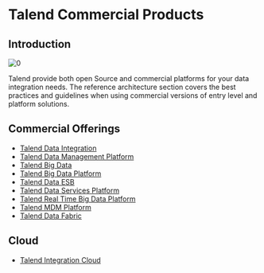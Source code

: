# Talend Commercial Products

## Introduction

![[0]][0]

Talend provide both open Source and commercial platforms for your data integration needs. The reference architecture section covers the best practices and guidelines when using commercial versions of entry level and platform solutions. 

## Commercial Offerings

- [Talend Data Integration][talend-data-integration]
- [Talend Data Management Platform][talend-data-management-platform]
- [Talend Big Data][talend-big-data]
- [Talend Big Data Platform][talend-big-data-platform]
- [Talend Data ESB][talend-esb]
- [Talend Data Services Platform][talend-data-services-platform]
- [Talend Real Time Big Data Platform][talend-real-time-big-data-platform]
- [Talend MDM Platform][talend-mdm-platform]
- [Talend Data Fabric][talend-data-fabric]
 
 ## Cloud
 
 - [Talend Integration Cloud][talend-cloud]
 
<!-- links -->
[talend-big-data-platform]: ./commercial/platform/talend-big-data-platform/index.md
[talend-big-data]: ./commercial/entry/talend-big-data/index.md
[talend-data-fabric]: ./commercial/platform/talend-data-fabric/index.md
[talend-data-integration]: ./commercial/entry/talend-data-integration/index.md
[talend-data-management-platform]: ./commercial/platform/talend-data-management-platform/index.md 
[talend-data-services-platform]: ./commercial/platform/talend-data-services-platform/index.md 
[talend-esb]: ./commercial/entry/talend-esb/index.md
[talend-mdm-platform]: ./commercial/platform/talend-mdm-platform/index.md
[talend-real-time-big-data-platform]: ./commercial/platform/talend-real-time-big-data-platform/index.md

[talend-cloud]: ./commercial/talend-cloud/index.md

<!-- links -->
[0]: ./../resources/images/fabric/fabric.png  "Talend Data Fabric"
